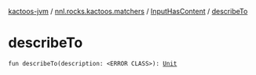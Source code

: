 [kactoos-jvm](../../index.md) / [nnl.rocks.kactoos.matchers](../index.md) / [InputHasContent](index.md) / [describeTo](./describe-to.md)

# describeTo

`fun describeTo(description: <ERROR CLASS>): `[`Unit`](https://kotlinlang.org/api/latest/jvm/stdlib/kotlin/-unit/index.html)